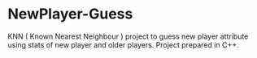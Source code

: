 # NewPlayer-Guess
KNN ( Known Nearest Neighbour ) project to guess new player attribute using stats of new player and older players.
Project prepared in C++.
